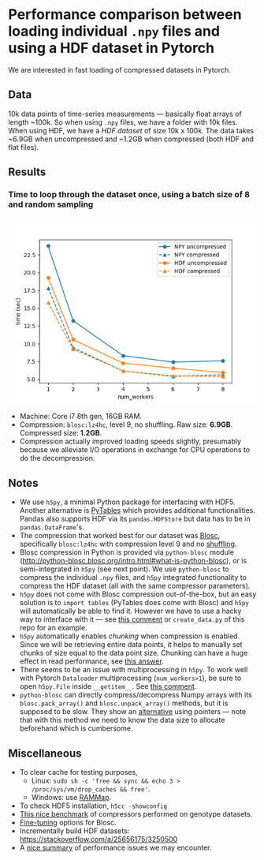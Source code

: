 # Performance comparison between loading individual `.npy` files and using a HDF dataset in Pytorch

We are interested in fast loading of compressed datasets in Pytorch.

<!-- *Dated: June 2019* -->

## Data

10k data points of time-series measurements &mdash; basically float arrays of length ~100k. So when using `.npy` files, we have a folder with 10k files. When using HDF, we have a *HDF dataset* of size 10k x 100k. The data takes ~6.9GB when uncompressed and ~1.2GB when compressed (both HDF and flat files).

## Results

### Time to loop through the dataset once, using a batch size of 8 and random sampling
![comparison](https://github.com/chanshing/pytorch-h5py-comparison/blob/master/comparison.png)

- Machine: Core i7 8th gen, 16GB RAM.
- Compression: `blosc:lz4hc`, level 9, no shuffling. Raw size: **6.9GB**. Compressed size: **1.2GB**.
- Compression actually improved loading speeds slightly, presumably because we alleviate I/O operations in exchange for CPU operations to do the decompression.

## Notes

- We use `h5py`, a minimal Python package for interfacing with HDF5.
Another alternative is [PyTables](https://www.pytables.org/usersguide/introduction.html) which provides additional functionalities. Pandas also supports HDF via its `pandas.HDFStore` but data has to be in `pandas.DataFrame`'s.
- The compression that worked best for our dataset was [Blosc](http://blosc.org/pages/blosc-in-depth/), specifically `blosc:lz4hc` with compression level 9 and no [shuffling](http://python-blosc.blosc.org/tutorial.html#using-different-filters).
- Blosc compression in Python is provided via `python-blosc` module (http://python-blosc.blosc.org/intro.html#what-is-python-blosc), or is semi-integrated in `h5py` (see next point). We use `python-blosc` to compress the individual `.npy` files, and `h5py` integrated functionality to compress the HDF dataset (all with the same compressor parameters).
- `h5py` does not come with Blosc compression out-of-the-box, but an easy solution is to `import tables` (PyTables does come with Blosc) and `h5py` will automatically be able to find it. However we have to use a hacky way to interface with it &mdash; see [this comment](https://github.com/h5py/h5py/issues/611#issuecomment-353694301) or `create_data.py` of this repo for an example.
- `h5py` automatically enables *chunking* when compression is enabled. Since we will be retrieving entire data points, it helps to manually set chunks of size equal to the data point size. Chunking can have a huge effect in read performance,
see [this answer](https://stackoverflow.com/a/27713489/3250500).
- There seems to be an issue with multiprocessing in `h5py`. To work well with Pytorch `Dataloader` multiprocessing (`num_workers>1`), be sure to open `h5py.File` inside `__getitem__`. See [this comment](https://discuss.pytorch.org/t/dataloader-when-num-worker-0-there-is-bug/25643/16).
- `python-blosc` can directly compress/decompress Numpy arrays with its `blosc.pack_array()` and `blosc.unpack_array()` methods, but it is supposed to be slow. They show an [alternative](http://python-blosc.blosc.org/tutorial.html#packaging-numpy-arrays) using pointers &mdash; note that with this method we need to know the data size to allocate beforehand which is cumbersome.

## Miscellaneous
- To clear cache for testing purposes,
    - Linux: `sudo sh -c 'free && sync && echo 3 > /proc/sys/vm/drop_caches && free'`.
    - Windows: use [RAMMap](https://docs.microsoft.com/en-us/sysinternals/downloads/rammap).
- To check HDF5 installation, `h5cc -showconfig`
- [This nice benchmark](http://alimanfoo.github.io/2016/09/21/genotype-compression-benchmark.html) of compressors performed on genotype datasets.
- [Fine-tuning](http://python-blosc.blosc.org/tutorial.html#fine-tuning-compression-parameters) options for Blosc.
- Incrementally build HDF datasets: https://stackoverflow.com/a/25656175/3250500
- A [nice summary](https://discuss.pytorch.org/t/how-to-prefetch-data-when-processing-with-gpu/548/19) of performance issues we may encounter.
